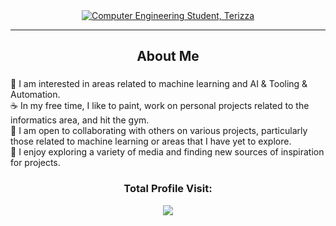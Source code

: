 
<div align="center">
    <a href="https://git.io/typing-svg"><img src="https://readme-typing-svg.demolab.com?font=Roboto+Slab&color=%237E3ACE&size=30&center=true&vCenter=true&width=450&lines=I'm+Teresa;She/her;Software+Engineering+Student;Car+enthusiast" alt="Computer Engineering Student, Terizza"></a>
</div>

---

###

<h2 align="center">About Me</h2>

###

🤖 I am interested in areas related to machine learning and AI & Tooling & Automation.\
☕ In my free time, I like to paint, work on personal projects related to the informatics area, and hit the gym.\
👾 I am open to collaborating with others on various projects, particularly those related to machine learning or areas that I have yet to explore.\
🔮 I enjoy exploring a variety of media and finding new sources of inspiration for projects.

###

 <h3><p align="center">Total Profile Visit: </p>
<p align="center">
    <img alingn="center" src="https://profile-counter.glitch.me/teresaam7/count.svg"/>
</p>
